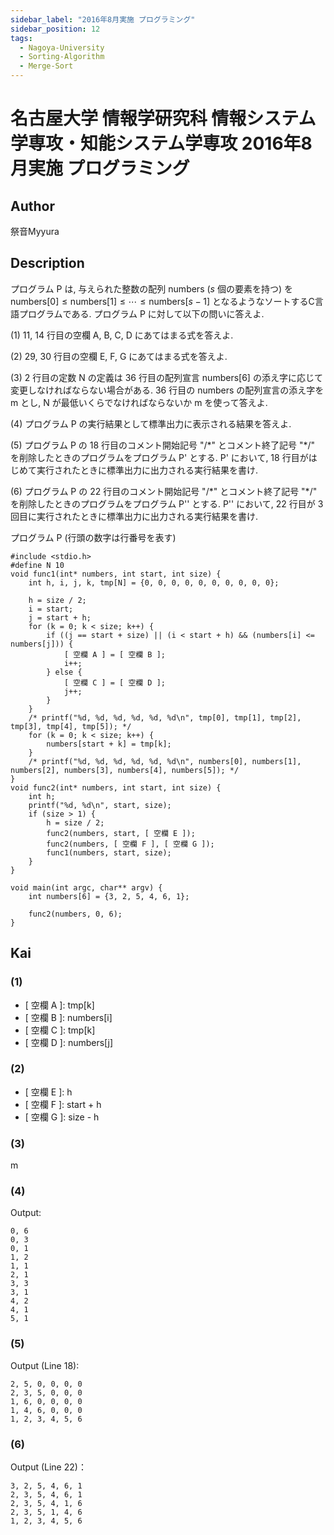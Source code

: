 ```yaml
---
sidebar_label: "2016年8月実施 プログラミング"
sidebar_position: 12
tags:
  - Nagoya-University
  - Sorting-Algorithm
  - Merge-Sort
---
```

# 名古屋大学 情報学研究科 情報システム学専攻・知能システム学専攻 2016年8月実施 プログラミング

## **Author**
祭音Myyura

## **Description**
プログラム P は, 与えられた整数の配列 $\text{numbers}$ ($s$ 個の要素を持つ) を $\text{numbers}[0] \le \text{numbers}[1] \le \cdots \le \text{numbers}[s-1]$ となるようなソートするC言語プログラムである. 
プログラム P に対して以下の問いに答えよ. 

(1) 11, 14 行目の空欄 A, B, C, D にあてはまる式を答えよ.

(2) 29, 30 行目の空欄 E, F, G にあてはまる式を答えよ. 

(3) 2 行目の定数 N の定義は 36 行目の配列宣言 numbers\[6\] の添え字に応じて変更しなければならない場合がある. 36 行目の numbers の配列宣言の添え字を m とし, N が最低いくらでなければならないか m を使って答えよ.

(4) プログラム P の実行結果として標準出力に表示される結果を答えよ. 

(5) プログラム P の 18 行目のコメント開始記号 "/\*" とコメント終了記号 "\*/" を削除したときのプログラムをプログラム P' とする. P' において, 18 行目がはじめて実行されたときに標準出力に出力される実行結果を書け.

(6) プログラム P の 22 行目のコメント開始記号 "/\*" とコメント終了記号 "\*/" を削除したときのプログラムをプログラム P'' とする. P'' において, 22 行目が 3 回目に実行されたときに標準出力に出力される実行結果を書け. 

プログラム P (行頭の数字は行番号を表す)

```text
#include <stdio.h>
#define N 10
void func1(int* numbers, int start, int size) {
    int h, i, j, k, tmp[N] = {0, 0, 0, 0, 0, 0, 0, 0, 0, 0};

    h = size / 2;
    i = start;
    j = start + h;
    for (k = 0; k < size; k++) {
        if ((j == start + size) || (i < start + h) && (numbers[i] <= numbers[j])) {
            [ 空欄 A ] = [ 空欄 B ];
            i++;
        } else {
            [ 空欄 C ] = [ 空欄 D ];
            j++;
        }
    }
    /* printf("%d, %d, %d, %d, %d, %d\n", tmp[0], tmp[1], tmp[2], tmp[3], tmp[4], tmp[5]); */
    for (k = 0; k < size; k++) {
        numbers[start + k] = tmp[k];
    }
    /* printf("%d, %d, %d, %d, %d, %d\n", numbers[0], numbers[1], numbers[2], numbers[3], numbers[4], numbers[5]); */
}
void func2(int* numbers, int start, int size) {
    int h;
    printf("%d, %d\n", start, size);
    if (size > 1) {
        h = size / 2;
        func2(numbers, start, [ 空欄 E ]);
        func2(numbers, [ 空欄 F ], [ 空欄 G ]);
        func1(numbers, start, size);
    }
}

void main(int argc, char** argv) {
    int numbers[6] = {3, 2, 5, 4, 6, 1};

    func2(numbers, 0, 6);
}
```

## **Kai**
### (1)
- \[ 空欄 A \]: tmp\[k\]
- \[ 空欄 B \]: numbers\[i\]
- \[ 空欄 C \]: tmp\[k\]
- \[ 空欄 D \]: numbers\[j\]

### (2)
- \[ 空欄 E \]: h
- \[ 空欄 F \]: start + h
- \[ 空欄 G \]: size - h

### (3)
m

### (4)
Output:

```text
0, 6
0, 3
0, 1
1, 2
1, 1
2, 1
3, 3
3, 1
4, 2
4, 1
5, 1
```

### (5)
Output (Line 18):

```text
2, 5, 0, 0, 0, 0
2, 3, 5, 0, 0, 0
1, 6, 0, 0, 0, 0
1, 4, 6, 0, 0, 0
1, 2, 3, 4, 5, 6
```

### (6)
Output (Line 22)：

```text
3, 2, 5, 4, 6, 1
2, 3, 5, 4, 6, 1
2, 3, 5, 4, 1, 6
2, 3, 5, 1, 4, 6
1, 2, 3, 4, 5, 6
```